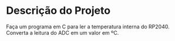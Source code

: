 # Descrição do Projeto
Faça um programa em C para ler a temperatura interna do RP2040. Converta a leitura do ADC em um valor em ºC. 